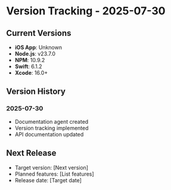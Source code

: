 # Version Tracking - 2025-07-30

## Current Versions

- **iOS App**: Unknown
- **Node.js**: v23.7.0
- **NPM**: 10.9.2
- **Swift**: 6.1.2
- **Xcode**: 16.0+

## Version History

### 2025-07-30
- Documentation agent created
- Version tracking implemented
- API documentation updated

## Next Release
- Target version: [Next version]
- Planned features: [List features]
- Release date: [Target date]

